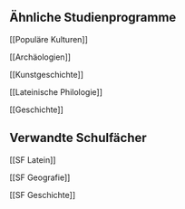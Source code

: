 ## Ähnliche Studienprogramme
[[Populäre Kulturen]]

[[Archäologien]]

[[Kunstgeschichte]]

[[Lateinische Philologie]]

[[Geschichte]]
## Verwandte Schulfächer
[[SF Latein]]

[[SF Geografie]]

[[SF Geschichte]]